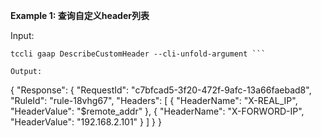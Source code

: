 **Example 1: 查询自定义header列表**



Input: 

```
tccli gaap DescribeCustomHeader --cli-unfold-argument ```

Output: 
```
{
    "Response": {
        "RequestId": "c7bfcad5-3f20-472f-9afc-13a66faebad8",
        "RuleId": "rule-18vhg67",
        "Headers": [
            {
                "HeaderName": "X-REAL_IP",
                "HeaderValue": "$remote_addr"
            },
            {
                "HeaderName": "X-FORWORD-IP",
                "HeaderValue": "192.168.2.101"
            }
        ]
    }
}
```

